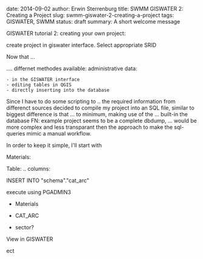date: 2014-09-02
author: Erwin Sterrenburg
title: SWMM GISWATER 2: Creating a Project
slug: swmm-giswater-2-creating-a-project
tags: GISWATER, SWMM
status: draft
summary: A short welcome message



GISWATER tutorial 2: creating your own project:

create project in giswater interface. Select appropriate SRID

Now that ...

....
differnet methodes available:
administrative data:

    - in the GISWATER interface
    - editing tables in QGIS
    - directly inserting into the database

Since I have to do some scripting to .. the required information from differenct sources
decided to compile my project into an SQL file, similar to
biggest difference is that ... to minimum, making use of the ... built-in the database FN: example project seems to be a complete
dbdump, ... would be more complex and less transparant then the approach to make the sql-queries mimic a manual workflow.


In order to keep it simple, I'll start with

Materials:

Table: ..
columns:


INSERT INTO "schema"."cat_arc"

execute using PGADMIN3

- Materials
- CAT_ARC

- sector?

View in GISWATER


ect
